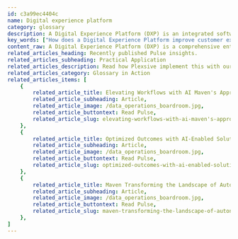 ```yaml
---
id: c3a99ec4404c
name: Digital experience platform
category: glossary
description: A Digital Experience Platform (DXP) is an integrated software framework that enhances customer experience by unifying data across digital touchpoints and facilitating collaboration, efficiency, and regulatory compliance through advanced functionality and personalization.
key_words: ["How does a Digital Experience Platform improve customer experience", "What is the role of data in a Digital Experience Platform", "Why are Digital Experience Platforms important for corporate training", "Can a Digital Experience Platform enhance product development", "How does content collaboration work within Digital Experience Platforms", "What features are essential for a successful Digital Experience Platform", "How do Digital Experience Platforms manage digital content efficiently", "What is the significance of personalization in Digital Experience Platforms", "How do Digital Experience Platforms ensure regulatory compliance", "What are the benefits of using Digital Experience Platforms for website management."]
content_raw: A Digital Experience Platform (DXP) is a comprehensive enterprise software framework designed to connect with and captivate diverse audiences across a variety of digital touchpoints, enhancing the overall customer experience (CX). DXPs offer numerous strategic advantages that could accelerate your business growth. One of the main assets of a DXP is its ability to serve as a single verifiable source of data. Consolidating customer data from multiple networks and usage scenarios, a robust DXP paves the way for immense possibilities in areas like corporate training and product development. Collaboration is another key advantage of DXPs. They allow teams to identify content that resonates profoundly with audiences and cooperate with other teams to repurpose this content across numerous websites and pages. This encourages synergy and leads to much-improved efficiency. DXPs are renowned for their rich functionality. They incorporate a broad range of features such as content management, personalization, security, collaboration, workflow, analytics, optimization and more. These diverse functions allow for a streamlined, efficient way of managing digital experiences, enabling innovation at scale. Finally, we cannot ignore the regulatory compliance benefits a DXP can offer. Operating multiple pages and sites from a single repository, you can put robust permissioning measures in place, ensuring that regulatory compliance is straightforward and reliable. In sum, by unlocking broader functionalities and facilitating seamless collaboration and data integration, DXPs amplify productivity and offer a clear path to enhanced customer experience. When implemented by technology experts like Maven Technologies, the potential benefits to your business are limitless. See the change and unlock your productivity potential with our digital experience platform solutions.
related_articles_heading: Recently published Pulse insights.
related_articles_subheading: Practical Application
related_articles_description: Read how Plexsive implement this with our clients.
related_articles_category: Glossary in Action
related_articles_items: [
	{
		related_article_title: Elevating Workflows with AI Maven's Approach,
		related_article_subheading: Article,
		related_article_image: /data_operations_boardroom.jpg,
		related_article_buttontext: Read Pulse,
		related_article_slug: elevating-workflows-with-ai-maven's-approach
	},
	{
		related_article_title: Optimized Outcomes with AI-Enabled Solutions,
		related_article_subheading: Article,
		related_article_image: /data_operations_boardroom.jpg,
		related_article_buttontext: Read Pulse,
		related_article_slug: optimized-outcomes-with-ai-enabled-solutions
	},
	{
		related_article_title: Maven Transforming the Landscape of Autonomous Vehicles,
		related_article_subheading: Article,
		related_article_image: /data_operations_boardroom.jpg,
		related_article_buttontext: Read Pulse,
		related_article_slug: maven-transforming-the-landscape-of-autonomous-vehicles
	},
]
---
```

